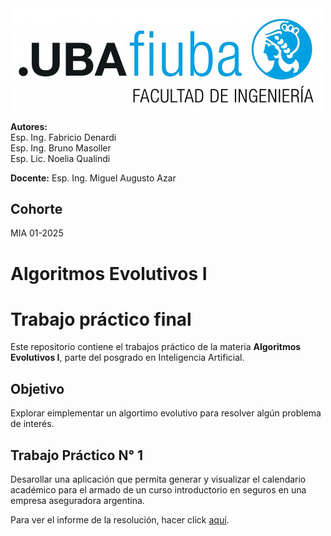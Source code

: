 <img src="https://github.com/hernancontigiani/ceia_memorias_especializacion/raw/master/Figures/logoFIUBA.jpg" width="500" align="center">




**Autores:**  
Esp. Ing. Fabricio Denardi  
Esp. Ing. Bruno  Masoller   
Esp. Lic. Noelia Qualindi  

**Docente:** 
Esp. Ing. Miguel Augusto Azar 

## Cohorte
MIA 01-2025

# Algoritmos Evolutivos I
# Trabajo práctico final

Este repositorio contiene el trabajos práctico de la materia **Algoritmos Evolutivos I**, parte del posgrado en Inteligencia Artificial.

## Objetivo

Explorar eimplementar un algortimo evolutivo para resolver algún problema de interés.

## Trabajo Práctico N° 1
Desarollar una aplicación que permita generar y visualizar el calendario académico para el armado de un curso introductorio en seguros en una empresa aseguradora argentina.
    

Para ver el informe de la resolución, hacer click [aquí](report/MIA_c01_AE1.pdf).
